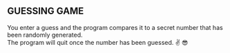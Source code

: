 ## GUESSING GAME

You enter a guess and the program compares it to a secret number that has been randomly generated. 
</br>
The program will quit once the number has been guessed. ✌️ ️😎
